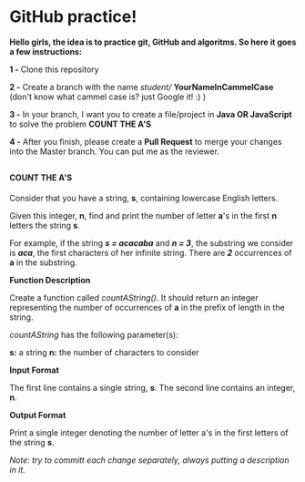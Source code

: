 # GitHub practice!
**Hello girls, the idea is to practice git, GitHub and algoritms. So here it goes a few instructions:**

**1 -** Clone this repository

**2 -** Create a branch with the name *student/* **YourNameInCammelCase** (don't know what cammel case is? just Google it! :) )

**3 -** In your branch, I want you to create a file/project in **Java OR JavaScript** to solve the problem **COUNT THE A'S**

**4 -** After you finish, please create a **Pull Request** to merge your changes into the Master branch. You can put me as the reviewer.
##
#### **COUNT THE A'S**

Consider that you have a string, **s**, containing lowercase English letters.

Given this integer, **n**, find and print the number of letter **a**'s in the first **n** letters the string **s**.

For example, if the string ***s = acacaba*** and ***n = 3***, the substring we consider is ***aca***, the first  characters of her infinite string. There are ***2*** occurrences of **a** in the substring.

**Function Description**

Create a function called *countAString()*. It should return an integer representing the number of occurrences of **a** in the prefix of length in the string.

*countAString* has the following parameter(s):

**s:** a string
**n:** the number of characters to consider

**Input Format**

The first line contains a single string, **s**.
The second line contains an integer, **n**.

**Output Format**

Print a single integer denoting the number of letter a's in the first  letters of the string **s**.

*Note: try to committ each change separately, always putting a description in it.*
